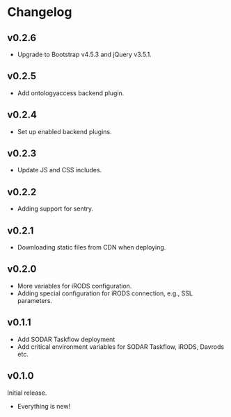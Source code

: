 # Changelog

## v0.2.6

- Upgrade to Bootstrap v4.5.3 and jQuery v3.5.1.

## v0.2.5

- Add ontologyaccess backend plugin.

## v0.2.4

- Set up enabled backend plugins.

## v0.2.3

- Update JS and CSS includes.

## v0.2.2

- Adding support for sentry.

## v0.2.1

- Downloading static files from CDN when deploying.

## v0.2.0

- More variables for iRODS configuration.
- Adding special configuration for iRODS connection, e.g., SSL parameters.

## v0.1.1

- Add SODAR Taskflow deployment
- Add critical environment variables for SODAR Taskflow, iRODS, Davrods etc.

## v0.1.0

Initial release.

- Everything is new!
